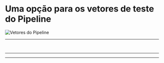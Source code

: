 # Uma opção para os vetores de teste do Pipeline

![Vetores do Pipeline](../imagensQuartus/telaSimulacaoSinaisPipeline-cortado.png  "Vetores de Teste para o Pipeline")


***

<br>

***

***

<!-- FIM -->
